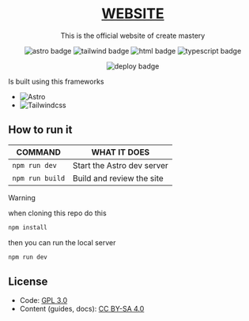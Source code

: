 <div align=center>

# [WEBSITE](https://createmastery.org)

This is the official website of create mastery

![astro badge](https://img.shields.io/badge/Astro-0C1222?style=for-the-badge&logo=astro&logoColor=FDFDFE)
![tailwind badge](https://img.shields.io/badge/Tailwind_CSS-38B2AC?style=for-the-badge&logo=tailwind-css&logoColor=white)
![html badge](https://img.shields.io/badge/HTML5-E34F26?style=for-the-badge&logo=html5&logoColor=white)
![typescript badge](https://img.shields.io/badge/TypeScript-007ACC?style=for-the-badge&logo=typescript&logoColor=white)

![deploy badge](https://img.shields.io/github/actions/workflow/status/Create-Mastery/website/ci-cd.yml?branch=main&style=for-the-badge&logo=github&logoColor=white)

</div>

Is built using this frameworks

- ![Astro](https://astro.build/)
- ![Tailwindcss](https://tailwindcss.com)

## How to run it

| COMMAND         | WHAT IT DOES               |
| --------------- | -------------------------- |
| `npm run dev`   | Start the Astro dev server |
| `npm run build` | Build and review the site  |

> [!WARNING]
> when cloning this repo do this
> ```bash
> npm install
> ```
> then you can run the local server
> ```bash
> npm run dev
> ```

## License

- Code: [GPL 3.0](./LICENSE)  
- Content (guides, docs): [CC BY-SA 4.0](https://creativecommons.org/licenses/by-sa/4.0/)
